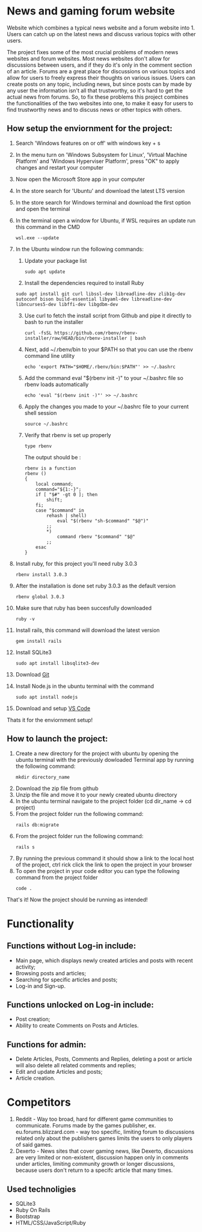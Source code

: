 
# News and gaming forum website

Website which combines a typical news website and a forum website into 1. Users can catch up on the latest news and discuss various topics with other users.

The project fixes some of the most crucial problems of modern news websites and forum websites. Most news websites don't allow for discussions between users, and if they do it's only in the comment section of an article. 
Forums are a great place for discussions on various topics and allow for users to freely express their thoughts on various issues. Users can create posts on any topic, including news, but since posts can by made by any user the information isn't all that trustworthy, so it's hard to get the actual news from forums.
So, to fix these problems this project combines the functionalities of the two websites into one, to make it easy for users to find trustworthy news and to discuss news or other topics with others.
  

How setup the enviornment for the project:
-
1. Search 'Windows features on or off' with windows key + s
2. In the menu turn on 'Windows Subsystem for Linux', 'Virtual Machine Platform' and 'Windows Hyperviser Platform', press "OK" to apply changes and restart your computer
3. Now open the Microsoft Store app in your computer
4. In the store search for 'Ubuntu' and download the latest LTS version
5. In the store search for Windows terminal and download the first option and open the terminal
6. In the terminal open a window for Ubuntu, if WSL requires an update run this command in the CMD
    ```
    wsl.exe --update
    ```
7. In the Ubuntu window run the following commands:
   1. Update your package list
      ```
      sudo apt update
      ```
   2. Install the dependencies required to install Ruby
   ```
   sudo apt install git curl libssl-dev libreadline-dev zlib1g-dev autoconf bison build-essential libyaml-dev libreadline-dev libncurses5-dev libffi-dev libgdbm-dev
   ```
   3. Use curl to fetch the install script from Github and pipe it directly to bash to run the installer
      ```
      curl -fsSL https://github.com/rbenv/rbenv-installer/raw/HEAD/bin/rbenv-installer | bash
      ```
   5. Next, add ~/.rbenv/bin to your $PATH so that you can use the rbenv command line utility
      ```
      echo 'export PATH="$HOME/.rbenv/bin:$PATH"' >> ~/.bashrc
      ```
   7. Add the command eval "$(rbenv init -)" to your ~/.bashrc file so rbenv loads automatically
      ```
      echo 'eval "$(rbenv init -)"' >> ~/.bashrc
      ```
   9. Apply the changes you made to your ~/.bashrc file to your current shell session
       ```
       source ~/.bashrc
      ```
   11. Verify that rbenv is set up properly
       ```
       type rbenv
       ```
       The output should be :
       ```
       rbenv is a function
       rbenv ()
       {
           local command;
           command="${1:-}";
           if [ "$#" -gt 0 ]; then
               shift;
           fi;
           case "$command" in
               rehash | shell)
                   eval "$(rbenv "sh-$command" "$@")"
               ;;
               *)
                   command rbenv "$command" "$@"
               ;;
           esac
       }
        ```

8. Install ruby, for this project you'll need ruby 3.0.3
    ```
   rbenv install 3.0.3
   ```
9. After the installation is done set ruby 3.0.3 as the default version
    ```
    rbenv global 3.0.3
    ```


10. Make sure that ruby has been succesfully downloaded
    ```
    ruby -v 
    ```
11. Install rails, this command will download the latest version
    ```
    gem install rails
    ```
12. Install SQLite3
    ```
    sudo apt install libsqlite3-dev
    ```

13. Download [Git](https://gitforwindows.org)
14. Install Node.js in the ubuntu terminal with the command
    ```
    sudo apt install nodejs
    ```
15. Download and setup [VS Code](https://code.visualstudio.com)

Thats it for the enviornment setup!

How to launch the project:
-
1. Create a new directory for the project with ubuntu by opening the ubuntu terminal with the previously dowloaded Terminal app by running the following command:
   ```
   mkdir directory_name
   ```
2. Download the zip file from github
3. Unzip the file and move it to your newly created ubuntu directory
4. In the ubuntu terminal navigate to the project folder (cd dir_name -> cd project)
5. From the project folder run the following command:
    ```
    rails db:migrate
    ```
7. From the project folder run the following command: 
    ```
    rails s
    ```
8. By running the previous command it should show a link to the local host of the project, ctrl rick click the link to open the project in your browser
9. To open the project in your code editor you can type the following command from the project folder
    ```
    code .
    ```
That's it! Now the project should be running as intended!

  
# Functionality 
Functions without Log-in include:
- 
- Main page, which displays newly created articles and posts with recent activity;
- Browsing posts and articles;
- Searching for specific articles and posts;
- Log-in and Sign-up.
  
Functions unlocked on Log-in include:
- 
   - Post creation;
   - Ability to create Comments on Posts and Articles.
  
Functions for admin:
-
  - Delete Articles, Posts, Comments and Replies, deleting a post or article will also delete all related comments and replies;
  - Edit and update Articles and posts;
  - Article creation.

# Competitors 
1. Reddit - 
Way too broad, hard for different game communities to communicate.
Forums made by the games publisher, ex. eu.forums.blizzard.com - way too specific, limiting forum to discussions related only about the publishers games limits the users to only players of said games.
2. Dexerto -
News sites that cover gaming news, like Dexerto, discussions are very limited or non-existent, discussion happen only in comments under articles, limiting community growth or longer discussions, because users don't return to a specifc article that many times.


## Used technoligies

- SQLite3
- Ruby On Rails
- Bootstrap
- HTML/CSS/JavaScript/Ruby



